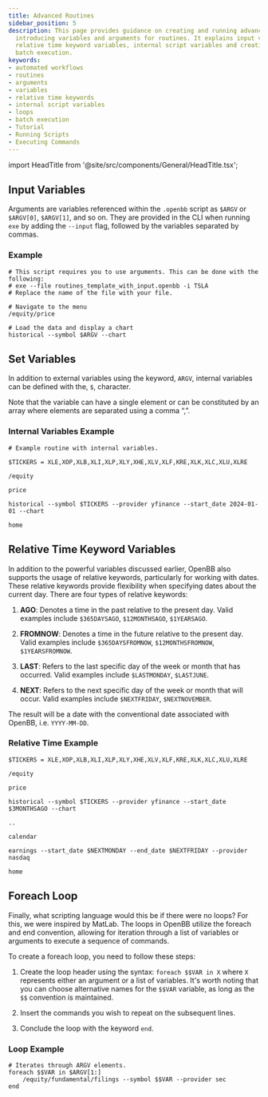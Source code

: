 ```yaml
---
title: Advanced Routines
sidebar_position: 5
description: This page provides guidance on creating and running advanced workflows in the OpenBB Platform CLI by
  introducing variables and arguments for routines. It explains input variables,
  relative time keyword variables, internal script variables and creating loops for
  batch execution.
keywords:
- automated workflows
- routines
- arguments
- variables
- relative time keywords
- internal script variables
- loops
- batch execution
- Tutorial
- Running Scripts
- Executing Commands
---
```


import HeadTitle from '@site/src/components/General/HeadTitle.tsx';

<HeadTitle title="Advanced Routines - Routines | OpenBB Platform CLI Docs" />

## Input Variables

Arguments are variables referenced within the `.openbb` script as `$ARGV` or `$ARGV[0]`, `$ARGV[1]`, and so on. They are provided in the CLI when running `exe` by adding the `--input` flag, followed by the variables separated by commas.

### Example

```text
# This script requires you to use arguments. This can be done with the following:
# exe --file routines_template_with_input.openbb -i TSLA
# Replace the name of the file with your file.

# Navigate to the menu
/equity/price

# Load the data and display a chart
historical --symbol $ARGV --chart
```

## Set Variables

In addition to external variables using the keyword, `ARGV`, internal variables can be defined with the, `$`, character.

Note that the variable can have a single element or can be constituted by an array where elements are separated using a comma “,”.

### Internal Variables Example

```text
# Example routine with internal variables.

$TICKERS = XLE,XOP,XLB,XLI,XLP,XLY,XHE,XLV,XLF,KRE,XLK,XLC,XLU,XLRE

/equity

price

historical --symbol $TICKERS --provider yfinance --start_date 2024-01-01 --chart

home
```

## Relative Time Keyword Variables

In addition to the powerful variables discussed earlier, OpenBB also supports the usage of relative keywords, particularly for working with dates. These relative keywords provide flexibility when specifying dates about the current day. There are four types of relative keywords:

1. **AGO**: Denotes a time in the past relative to the present day. Valid examples include `$365DAYSAGO`, `$12MONTHSAGO`, `$1YEARSAGO`.

2. **FROMNOW**: Denotes a time in the future relative to the present day. Valid examples include `$365DAYSFROMNOW`, `$12MONTHSFROMNOW`, `$1YEARSFROMNOW`.

3. **LAST**: Refers to the last specific day of the week or month that has occurred. Valid examples include `$LASTMONDAY`, `$LASTJUNE`.

4. **NEXT**: Refers to the next specific day of the week or month that will occur. Valid examples include `$NEXTFRIDAY`, `$NEXTNOVEMBER`.

The result will be a date with the conventional date associated with OpenBB, i.e. `YYYY-MM-DD`.

### Relative Time Example

```text
$TICKERS = XLE,XOP,XLB,XLI,XLP,XLY,XHE,XLV,XLF,KRE,XLK,XLC,XLU,XLRE

/equity

price

historical --symbol $TICKERS --provider yfinance --start_date $3MONTHSAGO --chart

..

calendar

earnings --start_date $NEXTMONDAY --end_date $NEXTFRIDAY --provider nasdaq

home
```

## Foreach Loop

Finally, what scripting language would this be if there were no loops? For this, we were inspired by MatLab. The loops in OpenBB utilize the foreach and end convention, allowing for iteration through a list of variables or arguments to execute a sequence of commands.

To create a foreach loop, you need to follow these steps:

1. Create the loop header using the syntax: `foreach $$VAR in X` where `X` represents either an argument or a list of variables. It's worth noting that you can choose alternative names for the `$$VAR` variable, as long as the `$$` convention is maintained.

2. Insert the commands you wish to repeat on the subsequent lines.

3. Conclude the loop with the keyword `end`.

### Loop Example

```text
# Iterates through ARGV elements.
foreach $$VAR in $ARGV[1:]
    /equity/fundamental/filings --symbol $$VAR --provider sec
end
```

